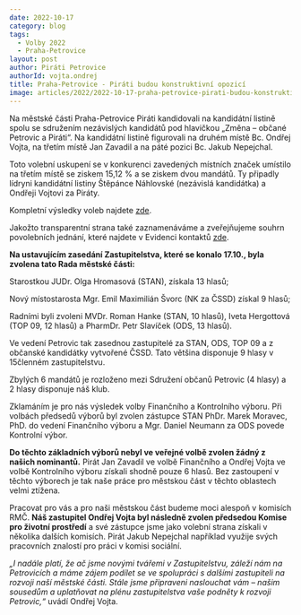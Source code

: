 ```yaml
---
date: 2022-10-17
category: blog
tags: 
  - Volby 2022
  - Praha-Petrovice
layout: post
author: Piráti Petrovice
authorId: vojta.ondrej
title: Praha-Petrovice - Piráti budou konstruktivní opozicí
image: articles/2022/2022-10-17-praha-petrovice-pirati-budou-konstruktivni-opozici.md.jpg
---
```


Na městské části Praha-Petrovice Piráti kandidovali na kandidátní listině spolu se sdružením nezávislých kandidátů pod hlavičkou „Změna – občané Petrovic a Piráti“. Na kandidátní listině figurovali na druhém místě Bc. Ondřej Vojta, na třetím místě Jan Zavadil a na páté pozici Bc. Jakub Nepejchal.

Toto volební uskupení se v konkurenci zavedených místních značek umístilo na třetím místě se ziskem 15,12 % a se ziskem dvou mandátů. Ty připadly lídryni kandidátní listiny Štěpánce Náhlovské (nezávislá kandidátka) a Ondřeji Vojtovi za Piráty.

Kompletní výsledky voleb najdete [zde](https://volby.cz/pls/kv2022/kv1111?xjazyk=CZ&xid=1&xdz=5&xnumnuts=1100&xobec=547395&xstat=0&xvyber=0). 

Jakožto transparentní strana také zaznamenáváme a zveřejňujeme souhrn povolebních jednání, které najdete v Evidenci kontaktů [zde](https://evidence.pirati.cz/report/6609/).

**Na ustavujícím zasedání Zastupitelstva, které se konalo 17.10., byla zvolena tato Rada městské části:**

Starostkou JUDr. Olga Hromasová (STAN), získala 13 hlasů;

Nový místostarosta Mgr. Emil Maximilián Švorc (NK za ČSSD) získal 9 hlasů;

Radními byli zvoleni MVDr. Roman Hanke (STAN, 10 hlasů), Iveta Hergottová (TOP 09, 12 hlasů) a PharmDr. Petr Slavíček (ODS, 13 hlasů).

Ve vedení Petrovic tak zasednou zastupitelé za STAN, ODS, TOP 09 a z občanské kandidátky vytvořené ČSSD. Tato většina disponuje 9 hlasy v 15členném zastupitelstvu. 

Zbylých 6 mandátů je rozloženo mezi Sdružení občanů Petrovic (4 hlasy) a 2 hlasy disponuje náš klub.

Zklamáním je pro nás výsledek volby Finančního a Kontrolního výboru. Při volbách předsedů výborů byl zvolen zástupce STAN PhDr. Marek Moravec, PhD. do vedení Finančního výboru a Mgr. Daniel Neumann za ODS povede Kontrolní výbor.

**Do těchto základních výborů nebyl ve veřejné volbě zvolen žádný z našich nominantů.** Pirát Jan Zavadil ve volbě Finančního a Ondřej Vojta ve volbě Kontrolního výboru získali shodně pouze 6 hlasů. Bez zastoupení v těchto výborech je tak naše práce pro městskou část v těchto oblastech velmi ztížena.

Pracovat pro vás a pro naši městskou část budeme moci alespoň v komisích RMČ. **Náš zastupitel Ondřej Vojta byl následně zvolen předsedou Komise pro životní prostředí** a své zástupce jsme jako volební strana získali v několika dalších komisích. Pirát Jakub Nepejchal například využije svých pracovních znalostí pro práci v komisi sociální.

*„I nadále platí, že ač jsme novými tvářemi v Zastupitelstvu, záleží nám na Petrovicích a máme zájem podílet se ve spolupráci s dalšími zastupiteli na rozvoji naší městské části. Stále jsme připraveni naslouchat vám – našim sousedům a uplatňovat na plénu zastupitelstva vaše podněty k rozvoji Petrovic,“* uvádí Ondřej Vojta.
